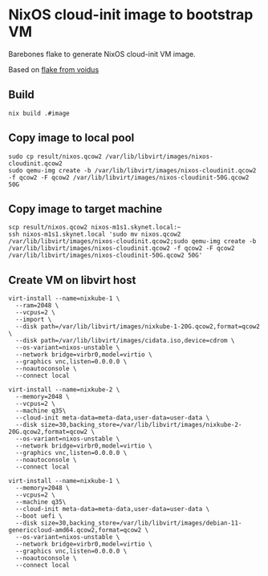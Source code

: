 # NixOS cloud-init image to bootstrap VM

Barebones flake to generate NixOS cloud-init VM image.

Based on [flake from voidus](https://gist.github.com/voidus/1230b200043b7f815e2513663d16353b)

## Build

```shell
nix build .#image
```

## Copy image to local pool

```shell
sudo cp result/nixos.qcow2 /var/lib/libvirt/images/nixos-cloudinit.qcow2
sudo qemu-img create -b /var/lib/libvirt/images/nixos-cloudinit.qcow2 -f qcow2 -F qcow2 /var/lib/libvirt/images/nixos-cloudinit-50G.qcow2 50G
```

## Copy image to target machine

```shell
scp result/nixos.qcow2 nixos-m1s1.skynet.local:~
ssh nixos-m1s1.skynet.local 'sudo mv nixos.qcow2 /var/lib/libvirt/images/nixos-cloudinit.qcow2;sudo qemu-img create -b /var/lib/libvirt/images/nixos-cloudinit.qcow2 -f qcow2 -F qcow2 /var/lib/libvirt/images/nixos-cloudinit-50G.qcow2 50G'
```

## Create VM on libvirt host

```shell
virt-install --name=nixkube-1 \
  --ram=2048 \
  --vcpus=2 \
  --import \
  --disk path=/var/lib/libvirt/images/nixkube-1-20G.qcow2,format=qcow2 \
  --disk path=/var/lib/libvirt/images/cidata.iso,device=cdrom \
  --os-variant=nixos-unstable \
  --network bridge=virbr0,model=virtio \
  --graphics vnc,listen=0.0.0.0 \
  --noautoconsole \
  --connect local

virt-install --name=nixkube-2 \
  --memory=2048 \
  --vcpus=2 \
  --machine q35\
  --cloud-init meta-data=meta-data,user-data=user-data \
  --disk size=30,backing_store=/var/lib/libvirt/images/nixkube-2-20G.qcow2,format=qcow2 \
  --os-variant=nixos-unstable \
  --network bridge=virbr0,model=virtio \
  --graphics vnc,listen=0.0.0.0 \
  --noautoconsole \
  --connect local

virt-install --name=nixkube-1 \
  --memory=2048 \
  --vcpus=2 \
  --machine q35\
  --cloud-init meta-data=meta-data,user-data=user-data \
  --boot uefi \
  --disk size=30,backing_store=/var/lib/libvirt/images/debian-11-genericcloud-amd64.qcow2,format=qcow2 \
  --os-variant=nixos-unstable \
  --network bridge=virbr0,model=virtio \
  --graphics vnc,listen=0.0.0.0 \
  --noautoconsole \
  --connect local
```
